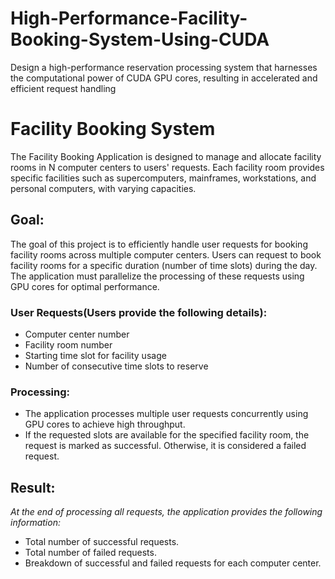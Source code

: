 # High-Performance-Facility-Booking-System-Using-CUDA
Design a high-performance reservation processing system that harnesses the computational power of CUDA GPU cores, resulting in accelerated and efficient request handling


# Facility Booking System
The Facility Booking Application is designed to manage and allocate facility rooms in N computer centers to users' requests. Each facility room provides specific facilities such as supercomputers, mainframes, workstations, and personal computers, with varying capacities.

## Goal:
The goal of this project is to efficiently handle user requests for booking facility rooms across multiple computer centers. Users can request to book facility rooms for a specific duration (number of time slots) during the day. The application must parallelize the processing of these requests using GPU cores for optimal performance.

### User Requests(Users provide the following details):
- Computer center number
- Facility room number
- Starting time slot for facility usage
- Number of consecutive time slots to reserve

### Processing:
* The application processes multiple user requests concurrently using GPU cores to achieve high throughput.
* If the requested slots are available for the specified facility room, the request is marked as successful. Otherwise, it is considered a failed request.

## Result: 
*At the end of processing all requests, the application provides the following information:*
- Total number of successful requests.
- Total number of failed requests.
- Breakdown of successful and failed requests for each computer center.
